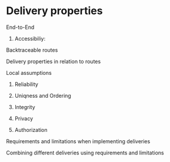 # Delivery properties


End-to-End




1. Accessibiliy:

Backtraceable routes

Delivery properties in relation to routes

Local assumptions

1. Reliability

1. Uniqness and Ordering


1. Integrity
1. Privacy
1. Authorization



Requirements and limitations when implementing deliveries

Combining different deliveries using requirements and limitations
